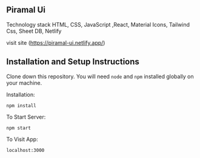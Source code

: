 ## Piramal Ui

Technology stack  HTML, CSS, JavaScript ,React, Material Icons, Tailwind Css, Sheet DB, Netlify

visit site (https://piramal-ui.netlify.app/)

## Installation and Setup Instructions

Clone down this repository. You will need `node` and `npm` installed globally on your machine.  

Installation:

`npm install`  


To Start Server:

`npm start`  

To Visit App:

`localhost:3000`  
